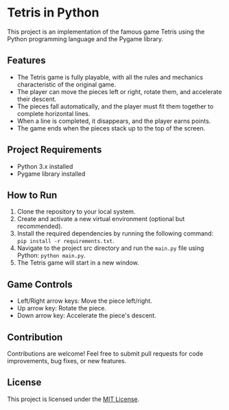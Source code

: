 # Tetris in Python

This project is an implementation of the famous game Tetris using the Python programming language and the Pygame library.

## Features

- The Tetris game is fully playable, with all the rules and mechanics characteristic of the original game.
- The player can move the pieces left or right, rotate them, and accelerate their descent.
- The pieces fall automatically, and the player must fit them together to complete horizontal lines.
- When a line is completed, it disappears, and the player earns points.
- The game ends when the pieces stack up to the top of the screen.

## Project Requirements

- Python 3.x installed
- Pygame library installed

## How to Run

1. Clone the repository to your local system.
2. Create and activate a new virtual environment (optional but recommended).
3. Install the required dependencies by running the following command: `pip install -r requirements.txt`.
4. Navigate to the project src directory and run the `main.py` file using Python: `python main.py`.
5. The Tetris game will start in a new window.

## Game Controls

- Left/Right arrow keys: Move the piece left/right.
- Up arrow key: Rotate the piece.
- Down arrow key: Accelerate the piece's descent.

## Contribution

Contributions are welcome! Feel free to submit pull requests for code improvements, bug fixes, or new features.

## License

This project is licensed under the [MIT License](LICENSE).